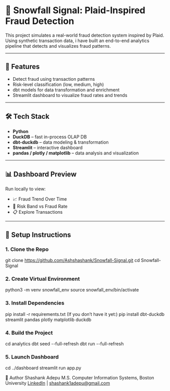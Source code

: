 # 🧊 Snowfall Signal: Plaid-Inspired Fraud Detection

This project simulates a real-world fraud detection system inspired by Plaid. Using synthetic transaction data, i have built an end-to-end analytics pipeline that detects and visualizes fraud patterns.

---

## 🚀 Features

- Detect fraud using transaction patterns
- Risk-level classification (low, medium, high)
- dbt models for data transformation and enrichment
- Streamlit dashboard to visualize fraud rates and trends

---

## 🛠 Tech Stack

- **Python**
- **DuckDB** – fast in-process OLAP DB
- **dbt-duckdb** – data modeling & transformation
- **Streamlit** – interactive dashboard
- **pandas / plotly / matplotlib** – data analysis and visualization

---

## 📊 Dashboard Preview

Run locally to view:
- 📈 Fraud Trend Over Time
- 🧠 Risk Band vs Fraud Rate
- 📋 Explore Transactions

---

## 🧱 Setup Instructions

### 1. Clone the Repo

git clone https://github.com/Ashshashank/Snowfall-Signal.git
cd Snowfall-Signal

### 2. Create Virtual Environment

python3 -m venv snowfall_env
source snowfall_env/bin/activate

### 3. Install Dependencies

pip install -r requirements.txt
    (If you don’t have it yet:)
    pip install dbt-duckdb streamlit pandas plotly matplotlib duckdb

### 4. Build the Project

cd analytics
dbt seed --full-refresh
dbt run --full-refresh

### 5. Launch Dashboard

cd ../dashboard
streamlit run app.py


🤖 Author
Shashank Adepu
M.S. Computer Information Systems, Boston University
[LinkedIn](https://www.linkedin.com/in/shashank1ad/) | shashank1adepu@gmail.com